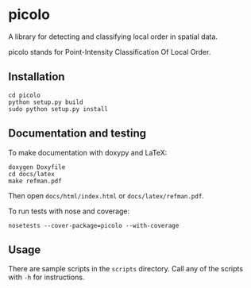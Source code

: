 picolo
=============

A library for detecting and classifying local order in spatial data.

picolo stands for Point-Intensity Classification Of Local Order.


Installation
------------

    cd picolo
    python setup.py build
    sudo python setup.py install


Documentation and testing
-------------------------

To make documentation with doxypy and LaTeX:

    doxygen Doxyfile
    cd docs/latex
    make refman.pdf

Then open <code>docs/html/index.html</code> or <code>docs/latex/refman.pdf</code>.


To run tests with nose and coverage:

    nosetests --cover-package=picolo --with-coverage


Usage
-----

There are sample scripts in the <code>scripts</code> directory. Call any of the scripts with <code>-h</code> for instructions.
